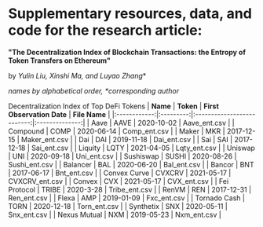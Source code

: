 # Supplementary resources, data, and code for the research article:

**"The Decentralization Index of Blockchain Transactions: the Entropy of Token Transfers on Ethereum"** 

by *Yulin Liu, Xinshi Ma, and Luyao Zhang**

*names by alphabetical order, \*corresponding author*

Decentralization Index of Top DeFi Tokens
|   **Name**   | **Token** | **First Observation Date** |  **File Name** |
|:------------:|:---------:|:--------------------------:|:--------------:|
|     Aave     |    AAVE   |         2020-10-02         |  Aave_ent.csv  |
|   Compound   |    COMP   |         2020-06-14         |  Comp_ent.csv  |
|     Maker    |    MKR    |         2017-12-15         |  Maker_ent.csv |
|      Dai     |    DAI    |         2019-11-18         |   Dai_ent.csv  |
|      Sai     |    SAI    |         2017-12-18         |   Sai_ent.csv  |
|    Liquity   |    LQTY   |         2021-04-05         |  Lqty_ent.csv  |
|    Uniswap   |    UNI    |         2020-09-18         |   Uni_ent.csv  |
|   Sushiswap  |   SUSHI   |         2020-08-26         |  Sushi_ent.csv |
|   Balancer   |    BAL    |         2020-06-20         |   Bal_ent.csv  |
|    Bancor    |    BNT    |         2017-06-17         |   Bnt_ent.csv  |
| Convex Curve |   CVXCRV  |         2021-05-17         | CVXCRV_ent.csv |
|    Convex    |    CVX    |         2021-05-17         |   CVX_ent.csv  |
| Fei Protocol |   TRIBE   |          2020-3-28         |  Tribe_ent.csv |
|     RenVM    |    REN    |         2017-12-31         |   Ren_ent.csv  |
|     Flexa    |    AMP    |         2019-01-09         |   Fxc_ent.csv  |
| Tornado Cash |    TORN   |         2020-12-18         |  Torn_ent.csv  |
|   Synthetix  |    SNX    |         2020-05-11         |   Snx_ent.csv  |
| Nexus Mutual |    NXM    |         2019-05-23         |   Nxm_ent.csv  |
